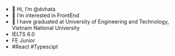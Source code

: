 - 👋 Hi, I’m @dvhata
- 👀 I’m interested in FrontEnd
- 🌱 I have graduated at University of Engineering and Technology, Vietnam National University
- IELTS 6.0
- FE Junior
- #React #Typescipt


<!---
dvhata/dvhata is a ✨ special ✨ repository because its `README.md` (this file) appears on your GitHub profile.
You can click the Preview link to take a look at your changes.
--->
